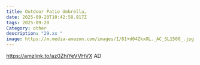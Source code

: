 ```yaml
---
title: Outdoor Patio Umbrella,
date: 2025-09-20T10:42:58.917Z
tags: 2025-09-20
Category: other
description: "29.xx "
image: https://m.media-amazon.com/images/I/81+d04ZkxOL._AC_SL1500_.jpg
---
```

https://amzlink.to/az0ZhiYeVVHVX
AD